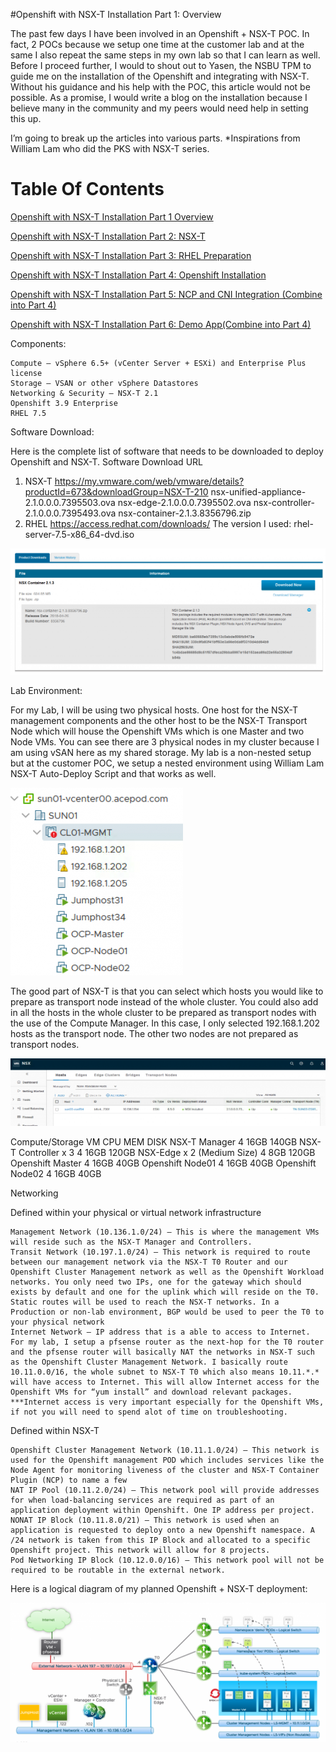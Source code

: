#Openshift with NSX-T Installation Part 1: Overview

The past few days I have been involved in an Openshift + NSX-T POC. In fact, 2 POCs because we setup one time at the customer lab and at the same I also repeat the same steps in my own lab so that I can learn as well. Before I proceed further, I would to shout out to Yasen, the NSBU TPM to guide me on the installation of the Openshift and integrating with NSX-T. Without his guidance and his help with the POC, this article would not be possible. As a promise, I would write a blog on the installation because I believe many in the community and my peers would need help in setting this up.

I’m going to break up the articles into various parts. *Inspirations from William Lam who did the PKS with NSX-T series.

# Table Of Contents
[Openshift with NSX-T Installation Part 1 Overview](https://github.com/vincenthanjs/openshift3.11-ncp2.4/blob/master/Part1-Overview/README.md)

[Openshift with NSX-T Installation Part 2: NSX-T](https://github.com/vincenthanjs/openshift3.11-ncp2.4)

[Openshift with NSX-T Installation Part 3: RHEL Preparation](https://github.com/vincenthanjs/openshift3.11-ncp2.4)

[Openshift with NSX-T Installation Part 4: Openshift Installation](https://github.com/vincenthanjs/openshift3.11-ncp2.4)

[Openshift with NSX-T Installation Part 5: NCP and CNI Integration (Combine into Part 4)](https://github.com/vincenthanjs/openshift3.11-ncp2.4)

[Openshift with NSX-T Installation Part 6: Demo App(Combine into Part 4)](https://github.com/vincenthanjs/openshift3.11-ncp2.4)




Components:

    Compute – vSphere 6.5+ (vCenter Server + ESXi) and Enterprise Plus license
    Storage – VSAN or other vSphere Datastores
    Networking & Security – NSX-T 2.1
    Openshift 3.9 Enterprise
    RHEL 7.5

Software Download:

Here is the complete list of software that needs to be downloaded to deploy Openshift and NSX-T.
Software 	Download URL
1) NSX-T 	 https://my.vmware.com/web/vmware/details?productId=673&downloadGroup=NSX-T-210
nsx-unified-appliance-2.1.0.0.0.7395503.ova
nsx-edge-2.1.0.0.0.7395502.ova
nsx-controller-2.1.0.0.0.7395493.ova
nsx-container-2.1.3.8356796.zip
2) RHEL 	https://access.redhat.com/downloads/
The version I used: rhel-server-7.5-x86_64-dvd.iso

![](2019-10-28-21-30-54.png)

Lab Environment:

For my Lab, I will be using two physical hosts. One host for the NSX-T management components and the other host to be the NSX-T Transport Node which will house the Openshift VMs which is one Master and two Node VMs. You can see there are 3 physical nodes in my cluster because I am using vSAN here as my shared storage. My lab is a non-nested setup but at the customer POC, we setup a nested environment using William Lam NSX-T Auto-Deploy Script and that works as well.

![](2019-10-28-21-27-37.png)

The good part of NSX-T is that you can select which hosts you would like to prepare as transport node instead of the whole cluster. You could also add in all the hosts in the whole cluster to be prepared as transport nodes with the use of the Compute Manager. In this case, I only selected 192.168.1.202 hosts as the transport node. The other two nodes are not prepared as transport nodes.

![](2019-10-28-21-27-30.png)

Compute/Storage
VM 	CPU 	MEM 	DISK
NSX-T Manager 	4 	16GB 	140GB
NSX-T Controller x 3 	4 	16GB 	120GB
NSX-Edge x 2 (Medium Size) 	4 	8GB 	120GB
Openshift Master 	4 	16GB 	40GB
Openshift Node01 	4 	16GB 	40GB
Openshift Node02 	4 	16GB 	40GB
			

Networking

Defined within your physical or virtual network infrastructure

    Management Network (10.136.1.0/24) – This is where the management VMs will reside such as the NSX-T Manager and Controllers.
    Transit Network (10.197.1.0/24) – This network is required to route between our management network via the NSX-T T0 Router and our Openshift Cluster Management network as well as the Openshift Workload networks. You only need two IPs, one for the gateway which should exists by default and one for the uplink which will reside on the T0. Static routes will be used to reach the NSX-T networks. In a Production or non-lab environment, BGP would be used to peer the T0 to your physical network
    Internet Network – IP address that is a able to access to Internet. For my lab, I setup a pfsense router as the next-hop for the T0 router and the pfsense router will basically NAT the networks in NSX-T such as the Openshift Cluster Management Network. I basically route 10.11.0.0/16, the whole subnet to NSX-T T0 which also means 10.11.*.* will have access to Internet. This will allow Internet access for the Openshift VMs for “yum install” and download relevant packages. ***Internet access is very important especially for the Openshift VMs, if not you will need to spend alot of time on troubleshooting.

Defined within NSX-T

    Openshift Cluster Management Network (10.11.1.0/24) – This network is used for the Openshift management POD which includes services like the Node Agent for monitoring liveness of the cluster and NSX-T Container Plugin (NCP) to name a few
    NAT IP Pool (10.11.2.0/24) – This network pool will provide addresses for when load-balancing services are required as part of an application deployment within Openshift. One IP address per project.
    NONAT IP Block (10.11.8.0/21) – This network is used when an application is requested to deploy onto a new Openshift namespace. A /24 network is taken from this IP Block and allocated to a specific Openshift project. This network will allow for 8 projects.
    Pod Networking IP Block (10.12.0.0/16) – This network pool will not be required to be routable in the external network.

Here is a logical diagram of my planned Openshift + NSX-T deployment:

![](2019-10-28-21-27-15.png)

